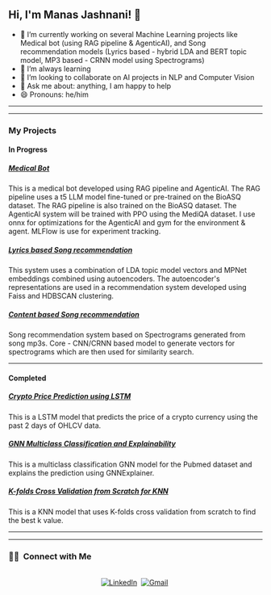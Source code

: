 ## Hi, I'm Manas Jashnani! 👋


- 🔭 I’m currently working on several Machine Learning projects like Medical bot (using RAG pipeline & AgenticAI), and Song recommendation models (Lyrics based - hybrid LDA and BERT topic model, MP3 based - CRNN model using Spectrograms)
- 🌱 I’m always learning
- 👯 I’m looking to collaborate on AI projects in NLP and Computer Vision
- 💬 Ask me about: anything, I am happy to help
- 😄 Pronouns: he/him

<hr>
<hr>
<h3>My Projects</h3>

<!-- In Progress Section -->
<h4>In Progress</h4>
<div>
    <h5><a href="https://github.com/manasjashnani/medical-bot" target="_blank">Medical Bot</a></h5>
    <p>This is a medical bot developed using RAG pipeline and AgenticAI. The RAG pipeline uses a t5 LLM model fine-tuned or pre-trained on the BioASQ dataset. The RAG pipeline is also trained on the BioASQ dataset. 
      The AgenticAI system will be trained with PPO using the MediQA dataset. I use onnx for optimizations for the AgenticAI and gym for the environment & agent. MLFlow is use for experiment tracking.</p>
</div>

<div>
    <h5><a href="https://github.com/manasjashnani/lyrics-based-song-recommendation" target="_blank">Lyrics based Song recommendation</a></h5>
    <p>This system uses a combination of LDA topic model vectors and MPNet embeddings combined using autoencoders. 
    The autoencoder's representations are used in a recommendation system developed using Faiss and HDBSCAN clustering.</p>
</div>

<div>
    <h5><a href="https://github.com/mkash96/SpectroRec" target="_blank">Content based Song recommendation</a></h5>
    <p>Song recommendation system based on Spectrograms generated from song mp3s. Core - CNN/CRNN based model to generate vectors for spectrograms
        which are then used for similarity search.</p>
</div>

<hr>

<!-- Completed Section -->
<h4>Completed</h4>
<div>
    <h5><a href="https://github.com/manasjashnani/crypto-price-prediction" target="_blank">Crypto Price Prediction using LSTM</a></h5>
    <p>This is a LSTM model that predicts the price of a crypto currency using the past 2 days of OHLCV data.</p>
</div>

<div>
    <h5><a href="https://github.com/manasjashnani/gnn-multiclass-classification-and-explainability" target="_blank">GNN Multiclass Classification and Explainability</a></h5>
    <p>This is a multiclass classification GNN model for the Pubmed dataset and explains the prediction using GNNExplainer.</p>
</div>

<div>
    <h5><a href="https://github.com/manasjashnani/knn-with-k-folds-cv-from-scratch" target="_blank">K-folds Cross Validation from Scratch for KNN</a></h5>
    <p>This is a KNN model that uses K-folds cross validation from scratch to find the best k value.</p>
</div>

<hr>
<hr>
<h3> 🤝🏻 &nbsp;Connect with Me </h3> 

<p align="center">
<br>
<a href="https://www.linkedin.com/in/manasjashnani/"><img src="https://img.shields.io/badge/linkedin-%230077B5.svg?&style=for-the-badge&logo=linkedin&logoColor=white" alt="LinkedIn" /></a>&nbsp;
<a href="mailto:jashnani.manas@gmail.com?subject=Hola%20Jiji"><img src="https://img.shields.io/badge/gmail-%23D14836.svg?&style=for-the-badge&logo=gmail&logoColor=white" alt="Gmail"/></a>&nbsp;
<!--<a href="https://kkvanonymous.github.io/"><img alt="Website" src="https://img.shields.io/website?style=for-the-badge&up_message=portfolio&url=https%3A%2F%2Fkkvanonymous.github.io%2F"></a>-->
</p>

